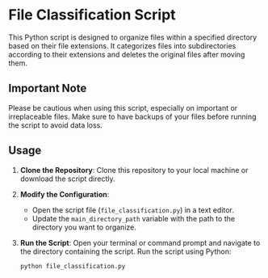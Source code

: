 
# File Classification Script

This Python script is designed to organize files within a specified directory based on their file extensions. It categorizes files into subdirectories according to their extensions and deletes the original files after moving them.

## Important Note
Please be cautious when using this script, especially on important or irreplaceable files. Make sure to have backups of your files before running the script to avoid data loss.

## Usage

1. **Clone the Repository**:
   Clone this repository to your local machine or download the script directly.

2. **Modify the Configuration**:
   - Open the script file (`file_classification.py`) in a text editor.
   - Update the `main_directory_path` variable with the path to the directory you want to organize.

3. **Run the Script**:
   Open your terminal or command prompt and navigate to the directory containing the script. Run the script using Python:

   ```shell
   python file_classification.py

